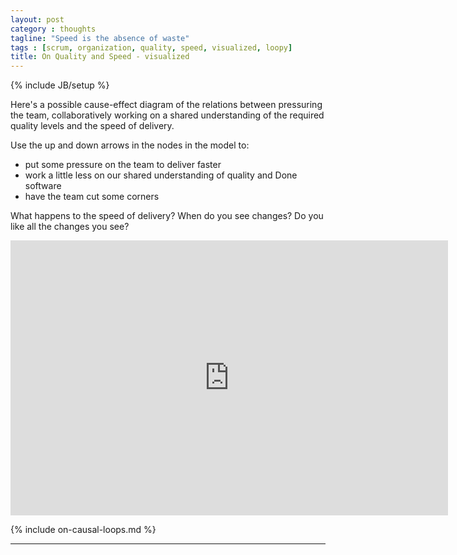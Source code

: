 ```yaml
---
layout: post
category : thoughts
tagline: "Speed is the absence of waste"
tags : [scrum, organization, quality, speed, visualized, loopy]
title: On Quality and Speed - visualized
---
```


{% include JB/setup %}

Here's a possible cause-effect diagram
of the relations between pressuring the team,
collaboratively working on 
a shared understanding of the required quality levels
and the speed of delivery.

Use the up and down arrows in the nodes in the model to:

 * put some pressure on the team to deliver faster
 * work a little less on our shared understanding of quality and Done software
 * have the team cut some corners

What happens to the speed of delivery? When do you see changes? 
Do you like all the changes you see?


<iframe width="700" height="440" frameborder="0" src="http://ncase.me/loopy/v1/?embed=1&data=[[[3,257,87,0.5,%22Collaborate%2520on%2520Quality%22,3],[4,505,94,0.16,%22Feel%2520pressure%2520to%2520deliver%2520fast%22,1],[7,-16,202,0.83,%22Clear%2520D.o.D.%22,4],[8,187,415,0.16,%22Partially%2520Done%2520Work%22,0],[9,-10,547,0.16,%22Extra%2520Capabilities%22,0],[10,589,607,0.83,%22Team%2520Speed%22,3],[11,238,614,0.16,%22Waste%22,0],[13,628,315,0.83,%22Fast%2520Delivery%22,3],[14,389,316,0.16,%22Cut%2520corners%22,2],[17,753,96,0.5,%22Pressure%2520Team%22,2]],[[3,7,-22,1,0],[7,9,-28,-1,0],[7,8,11,-1,0],[9,11,-25,1,0],[8,11,-5,1,0],[11,10,30,-1,0],[10,13,-65,1,0],[14,8,24,1,0],[13,4,-42,-1,0],[14,3,-13,-1,0],[4,14,-23,1,0],[14,10,-8,1,0],[11,10,-47,-1,0],[17,4,12,1,0]],[],17%5D"></iframe>

{% include on-causal-loops.md %}


---

 [loopy]: http://ncase.me/loopy/